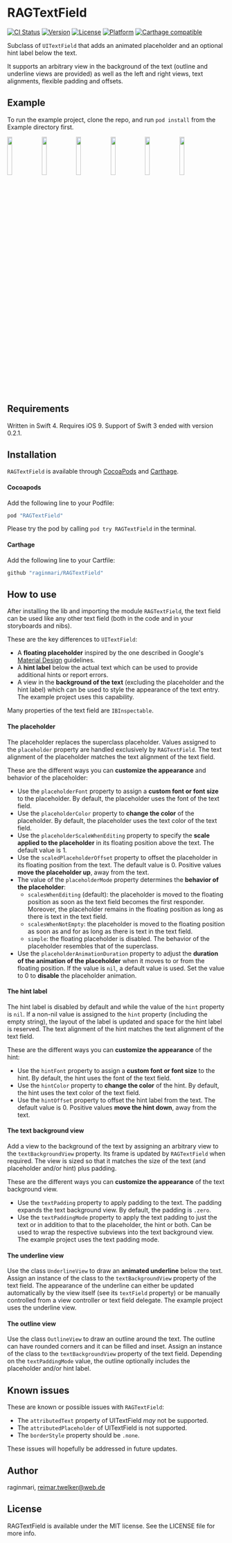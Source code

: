 # RAGTextField

[![CI Status](http://img.shields.io/travis/raginmari/RAGTextField.svg?style=flat)](https://travis-ci.org/raginmari/RAGTextField)
[![Version](https://img.shields.io/cocoapods/v/RAGTextField.svg?style=flat)](http://cocoapods.org/pods/RAGTextField)
[![License](https://img.shields.io/cocoapods/l/RAGTextField.svg?style=flat)](http://cocoapods.org/pods/RAGTextField)
[![Platform](https://img.shields.io/cocoapods/p/RAGTextField.svg?style=flat)](http://cocoapods.org/pods/RAGTextField)
[![Carthage compatible](https://img.shields.io/badge/Carthage-compatible-4BC51D.svg?style=flat)](https://github.com/Carthage/Carthage)

Subclass of `UITextField` that adds an animated placeholder and an optional hint label below the text.

It supports an arbitrary view in the background of the text (outline and underline views are provided) as well as the left and right views, text alignments, flexible padding and offsets.

## Example

To run the example project, clone the repo, and run `pod install` from the Example directory first.

<img src="https://user-images.githubusercontent.com/1574034/53834942-8fad9580-3f8c-11e9-944a-ff22aee1bc58.png" width="15%"></img>
<img src="https://user-images.githubusercontent.com/1574034/53834949-94724980-3f8c-11e9-9695-b2b4991da67e.png" width="15%"></img> 
<img src="https://user-images.githubusercontent.com/1574034/53834951-950ae000-3f8c-11e9-8abd-4558d3fb0a72.png" width="15%"></img>
<img src="https://user-images.githubusercontent.com/1574034/53834952-95a37680-3f8c-11e9-8694-58248b29c56b.png" width="15%"></img> 
<img src="https://user-images.githubusercontent.com/1574034/53834953-95a37680-3f8c-11e9-9dc3-f27474ba2e9b.png" width="15%"></img> 
<img src="https://user-images.githubusercontent.com/1574034/53834954-95a37680-3f8c-11e9-92fd-8833bd466bc0.png" width="15%"></img> 

## Requirements

Written in Swift 4. Requires iOS 9. Support of Swift 3 ended with version 0.2.1.

## Installation

`RAGTextField` is available through [CocoaPods](http://cocoapods.org) and [Carthage](https://github.com/Carthage/Carthage).

#### Cocoapods

Add the following line to your Podfile:

```ruby
pod "RAGTextField"
```

Please try the pod by calling `pod try RAGTextField` in the terminal.

#### Carthage

Add the following line to your Cartfile:

```ruby
github "raginmari/RAGTextField"
```

## How to use

After installing the lib and importing the module `RAGTextField`, the text field can be used like any other text field (both in the code and in your storyboards and nibs).

These are the key differences to `UITextField`:
- A **floating placeholder** inspired by the one described in Google's [Material Design](https://material.io/guidelines/components/text-fields.html#text-fields-labels) guidelines.
- A **hint label** below the actual text which can be used to provide additional hints or report errors.
- A view in the **background of the text** (excluding the placeholder and the hint label) which can be used to style the appearance of the text entry. The example project uses this capability.

Many properties of the text field are `IBInspectable`.

#### The placeholder

The placeholder replaces the superclass placeholder. Values assigned to the `placeholder` property are handled exclusively by `RAGTextField`. The text alignment of the placeholder matches the text alignment of the text field.

These are the different ways you can **customize the appearance** and behavior of the placeholder:

- Use the `placeholderFont` property to assign a **custom font or font size** to the placeholder. By default, the placeholder uses the font of the text field.
- Use the `placeholderColor` property to **change the color** of the placeholder. By default, the placeholder uses the text color of the text field.
- Use the `placeholderScaleWhenEditing` property to specify the **scale applied to the placeholder** in its floating position above the text. The default value is 1.
- Use the `scaledPlaceholderOffset` property to offset the placeholder in its floating position from the text. The default value is 0. Positive values **move the placeholder up**, away from the text.
- The value of the `placeholderMode` property determines the **behavior of the placeholder**:
  - `scalesWhenEditing` (default): the placeholder is moved to the floating position as soon as the text field becomes the first responder. Moreover, the placeholder remains in the floating position as long as there is text in the text field.
  - `scalesWhenNotEmpty`: the placeholder is moved to the floating position as soon as and for as long as there is text in the text field.
  - `simple`: the floating placeholder is disabled. The behavior of the placeholder resembles that of the superclass.
- Use the `placeholderAnimationDuration` property to adjust the **duration of the animation of the placeholder** when it moves to or from the floating position. If the value is `nil`, a default value is used. Set the value to 0 to **disable** the placeholder animation.

#### The hint label

The hint label is disabled by default and while the value of the `hint` property is `nil`. If a non-nil value is assigned to the `hint` property (including the empty string), the layout of the label is updated and space for the hint label is reserved. The text alignment of the hint matches the text alignment of the text field.

These are the different ways you can **customize the appearance** of the hint:

- Use the `hintFont` property to assign a **custom font or font size** to the hint. By default, the hint uses the font of the text field.
- Use the `hintColor` property to **change the color** of the hint. By default, the hint uses the text color of the text field.
- Use the `hintOffset` property to offset the hint label from the text. The default value is 0. Positive values **move the hint down**, away from the text.

#### The text background view

Add a view to the background of the text by assigning an arbitrary view to the `textBackgroundView` property. Its frame is updated by `RAGTextField` when required. The view is sized so that it matches the size of the text (and placeholder and/or hint) plus padding.

These are the different ways you can **customize the appearance** of the text background view.

- Use the `textPadding` property to apply padding to the text. The padding expands the text background view. By default, the padding is `.zero`.
- Use the `textPaddingMode` property to apply the text padding to just the text or in addition to that to the placeholder, the hint or both. Can be used to wrap the respective subviews into the text background view. The example project uses the text padding mode.

#### The underline view

Use the class `UnderlineView` to draw an **animated underline** below the text. Assign an instance of the class to the `textBackgroundView` property of the text field. The appearance of the underline can either be updated automatically by the view itself (see its `textField` property) or be manually controlled from a view controller or text field delegate. The example project uses the underline view.

#### The outline view
Use the class `OutlineView` to draw an outline around the text. The outline can have rounded corners and it can be filled and inset. Assign an instance of the class to the `textBackgroundView` property of the text field. Depending on the `textPaddingMode` value, the outline optionally includes the placeholder and/or hint label.

## Known issues

These are known or possible issues with `RAGTextField`:

- The `attributedText` property of UITextField *may* not be supported.
- The `attributedPlaceholder` of UITextField is not supported.
- The `borderStyle` property should be `.none`.

These issues will hopefully be addressed in future updates.

## Author

raginmari, reimar.twelker@web.de

## License

RAGTextField is available under the MIT license. See the LICENSE file for more info.
